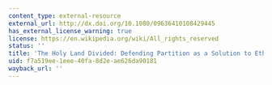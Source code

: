```yaml
---
content_type: external-resource
external_url: http://dx.doi.org/10.1080/09636410108429445
has_external_license_warning: true
license: https://en.wikipedia.org/wiki/All_rights_reserved
status: ''
title: 'The Holy Land Divided: Defending Partition as a Solution to Ethnic Wars'
uid: f7a519ee-1eee-40fa-8d2e-ae626da90181
wayback_url: ''
---
```

